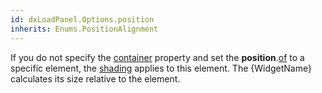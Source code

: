```yaml
---
id: dxLoadPanel.Options.position
inherits: Enums.PositionAlignment
---
```


If you do not specify the [container](/api-reference/10%20UI%20Components/dxLoadPanel/1%20Configuration/container.md '{basewidgetpath}/Configuration/#container') property and set the **position**.[of](/api-reference/50%20Common/Object%20Structures/positionConfig/of.md '/Documentation/ApiReference/Common/Object_Structures/PositionConfig/#of') to a specific element, the [shading](/api-reference/10%20UI%20Components/dxOverlay/1%20Configuration/shading.md '{basewidgetpath}/Configuration/#shading') applies to this element. The {WidgetName} calculates its size relative to the element.
